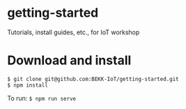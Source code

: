 # getting-started
Tutorials, install guides, etc., for IoT workshop

# Download and install

```
$ git clone git@github.com:BEKK-IoT/getting-started.git
$ npm install
```

To run:
`$ npm run serve`
